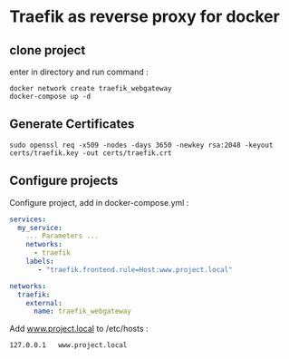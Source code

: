 # Traefik as reverse proxy for docker

clone project
--------------

enter in directory and run command :
```shell script
docker network create traefik_webgateway
docker-compose up -d
```

Generate Certificates
----------------------
```shell script
sudo openssl req -x509 -nodes -days 3650 -newkey rsa:2048 -keyout certs/traefik.key -out certs/traefik.crt
```


Configure projects
------------------

Configure project, add in docker-compose.yml :

```yaml
services:
  my_service:
    ... Parameters ...
    networks:
      - traefik
    labels:
       - "traefik.frontend.rule=Host:www.project.local"

networks:
  traefik:
    external:
      name: traefik_webgateway
``` 

Add www.project.local to /etc/hosts :

```text
127.0.0.1	www.project.local
```
